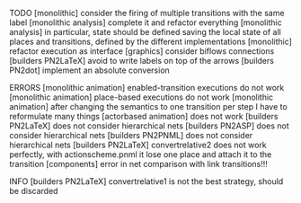 TODO
[monolithic] consider the firing of multiple transitions with the same label
[monolithic analysis] complete it and refactor everything
[monolithic analysis] in particular, state should be defined saving the local state of all places and transitions, defined by the different implementations
[monolithic] refactor execution as interface
[graphics] consider biflows connections
[builders PN2LaTeX] avoid to write labels on top of the arrows
[builders PN2dot] implement an absolute conversion

ERRORS
[monolithic animation] enabled-transition executions do not work
[monolithic animation] place-based executions do not work
[monolithic animation] after changing the semantics to one transition per step I have to reformulate many things
[actorbased animation] does not work
[builders PN2LaTeX] does not consider hierarchical nets
[builders PN2ASP] does not consider hierarchical nets
[builders PN2PNML] does not consider hierarchical nets
[builders PN2LaTeX] convertrelative2 does not work perfectly, with actionscheme.pnml it lose one place and attach it to the transition
[components] error in net comparison with link transitions!!!

INFO
[builders PN2LaTeX] convertrelative1 is not the best strategy, should be discarded

